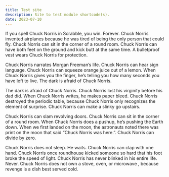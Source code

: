 ```yaml
---
title: Test site
description: Site to test module shortcode(s).
date: 2023-07-10
---
```


If you spell Chuck Norris in Scrabble, you win. Forever. Chuck Norris invented airplanes because he was tired of being
the only person that could fly. Chuck Norris can sit in the corner of a round room. Chuck Norris can have both feet on
the ground and kick butt at the same time. A bulletproof vest wears Chuck Norris for protection.

Chuck Norris narrates Morgan Freeman’s life. Chuck Norris can hear sign language. Chuck Norris can squeeze orange juice
out of a lemon. When Chuck Norris gives you the finger, he’s telling you how many seconds you have left to live. The
dark is afraid of Chuck Norris.

The dark is afraid of Chuck Norris. Chuck Norris lost his virginity before his dad did. When Chuck Norris writes, he
makes paper bleed. Chuck Norris destroyed the periodic table, because Chuck Norris only recognizes the element of
surprise. Chuck Norris can make a slinky go upstairs.

Chuck Norris can slam revolving doors. Chuck Norris can sit in the corner of a round room. When Chuck Norris does a
pushup, he’s pushing the Earth down. When we first landed on the moon, the astronauts noted there was print on the moon
that said “Chuck Norris was here.”. Chuck Norris can divide by zero.

Chuck Norris does not sleep. He waits. Chuck Norris can clap with one hand. Chuck Norris once roundhouse kicked someone
so hard that his foot broke the speed of light. Chuck Norris has never blinked in his entire life. Never. Chuck Norris
does not own a stove, oven, or microwave , because revenge is a dish best served cold.
